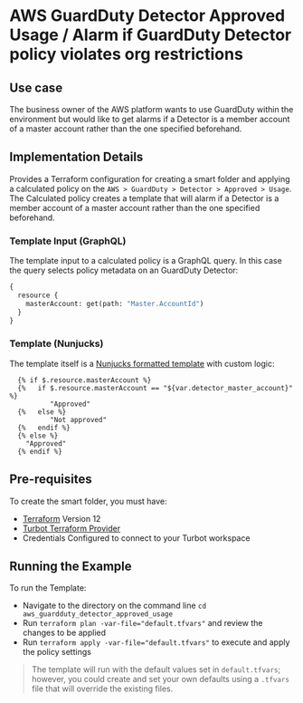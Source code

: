 # AWS GuardDuty Detector Approved Usage / Alarm if GuardDuty Detector policy violates org restrictions

## Use case
The business owner of the AWS platform wants to use GuardDuty within the environment but would like to get alarms if a 
Detector is a member account of a master account rather than the one specified beforehand.

## Implementation Details
Provides a Terraform configuration for creating a smart folder and applying a calculated policy on the 
`AWS > GuardDuty > Detector > Approved > Usage`.  The Calculated policy creates a template that will alarm if a 
Detector is a member account of a master account rather than the one specified beforehand.

### Template Input (GraphQL)
The template input to a calculated policy is a GraphQL query.  In this case the query selects policy metadata on 
an GuardDuty Detector:

```graphql
{
  resource {
    masterAccount: get(path: "Master.AccountId")
  }
}
```

### Template (Nunjucks)
The template itself is a [Nunjucks formatted template](https://mozilla.github.io/nunjucks/templating.html) with 
custom logic:

```
  {% if $.resource.masterAccount %}
  {%   if $.resource.masterAccount == "${var.detector_master_account}" %}
          "Approved"
  {%   else %}
          "Not approved"
  {%   endif %}
  {% else %}
    "Approved"
  {% endif %}
```

## Pre-requisites

To create the smart folder, you must have:
- [Terraform](https://www.terraform.io) Version 12
- [Turbot Terraform Provider](https://github.com/turbotio/terraform-provider-turbot)
- Credentials Configured to connect to your Turbot workspace

## Running the Example

To run the Template:
- Navigate to the directory on the command line `cd aws_guardduty_detector_approved_usage`
- Run `terraform plan -var-file="default.tfvars"` and review the changes to be applied
- Run `terraform apply -var-file="default.tfvars"` to execute and apply the policy settings

> The template will run with the default values set in `default.tfvars`; however, you could create and set your own 
> defaults using a `.tfvars` file that will override the existing files.
